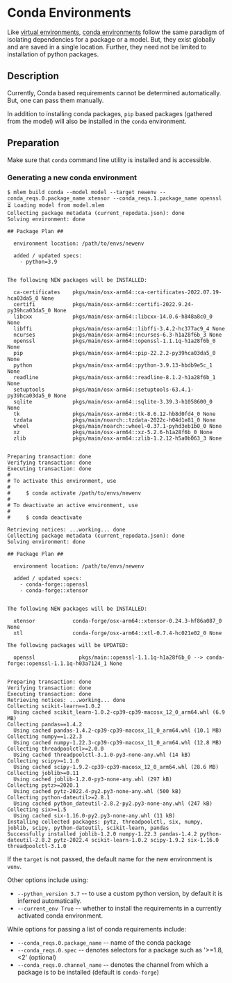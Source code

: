 # Conda Environments

Like [virtual environments](/doc/user-guide/building/venv),
[conda environments](https://docs.conda.io/projects/conda/en/latest/user-guide/concepts/environments.html)
follow the same paradigm of isolating dependencies for a package or a model.
But, they exist globally and are saved in a single location. Further, they need
not be limited to installation of python packages.

## Description

Currently, Conda based requirements cannot be determined automatically. But, one
can pass them manually.

In addition to installing conda packages, `pip` based packages (gathered from
the model) will also be installed in the `conda` environment.

## Preparation

Make sure that `conda` command line utility is installed and is accessible.

### Generating a new conda environment

```cli
$ mlem build conda --model model --target newenv --conda_reqs.0.package_name xtensor --conda_reqs.1.package_name openssl
⏳️ Loading model from model.mlem
Collecting package metadata (current_repodata.json): done
Solving environment: done

## Package Plan ##

  environment location: /path/to/envs/newenv

  added / updated specs:
    - python=3.9


The following NEW packages will be INSTALLED:

  ca-certificates    pkgs/main/osx-arm64::ca-certificates-2022.07.19-hca03da5_0 None
  certifi            pkgs/main/osx-arm64::certifi-2022.9.24-py39hca03da5_0 None
  libcxx             pkgs/main/osx-arm64::libcxx-14.0.6-h848a8c0_0 None
  libffi             pkgs/main/osx-arm64::libffi-3.4.2-hc377ac9_4 None
  ncurses            pkgs/main/osx-arm64::ncurses-6.3-h1a28f6b_3 None
  openssl            pkgs/main/osx-arm64::openssl-1.1.1q-h1a28f6b_0 None
  pip                pkgs/main/osx-arm64::pip-22.2.2-py39hca03da5_0 None
  python             pkgs/main/osx-arm64::python-3.9.13-hbdb9e5c_1 None
  readline           pkgs/main/osx-arm64::readline-8.1.2-h1a28f6b_1 None
  setuptools         pkgs/main/osx-arm64::setuptools-63.4.1-py39hca03da5_0 None
  sqlite             pkgs/main/osx-arm64::sqlite-3.39.3-h1058600_0 None
  tk                 pkgs/main/osx-arm64::tk-8.6.12-hb8d0fd4_0 None
  tzdata             pkgs/main/noarch::tzdata-2022c-h04d1e81_0 None
  wheel              pkgs/main/noarch::wheel-0.37.1-pyhd3eb1b0_0 None
  xz                 pkgs/main/osx-arm64::xz-5.2.6-h1a28f6b_0 None
  zlib               pkgs/main/osx-arm64::zlib-1.2.12-h5a0b063_3 None


Preparing transaction: done
Verifying transaction: done
Executing transaction: done
#
# To activate this environment, use
#
#     $ conda activate /path/to/envs/newenv
#
# To deactivate an active environment, use
#
#     $ conda deactivate

Retrieving notices: ...working... done
Collecting package metadata (current_repodata.json): done
Solving environment: done

## Package Plan ##

  environment location: /path/to/envs/newenv

  added / updated specs:
    - conda-forge::openssl
    - conda-forge::xtensor


The following NEW packages will be INSTALLED:

  xtensor            conda-forge/osx-arm64::xtensor-0.24.3-hf86a087_0 None
  xtl                conda-forge/osx-arm64::xtl-0.7.4-hc021e02_0 None

The following packages will be UPDATED:

  openssl              pkgs/main::openssl-1.1.1q-h1a28f6b_0 --> conda-forge::openssl-1.1.1q-h03a7124_1 None


Preparing transaction: done
Verifying transaction: done
Executing transaction: done
Retrieving notices: ...working... done
Collecting scikit-learn==1.0.2
  Using cached scikit_learn-1.0.2-cp39-cp39-macosx_12_0_arm64.whl (6.9 MB)
Collecting pandas==1.4.2
  Using cached pandas-1.4.2-cp39-cp39-macosx_11_0_arm64.whl (10.1 MB)
Collecting numpy==1.22.3
  Using cached numpy-1.22.3-cp39-cp39-macosx_11_0_arm64.whl (12.8 MB)
Collecting threadpoolctl>=2.0.0
  Using cached threadpoolctl-3.1.0-py3-none-any.whl (14 kB)
Collecting scipy>=1.1.0
  Using cached scipy-1.9.2-cp39-cp39-macosx_12_0_arm64.whl (28.6 MB)
Collecting joblib>=0.11
  Using cached joblib-1.2.0-py3-none-any.whl (297 kB)
Collecting pytz>=2020.1
  Using cached pytz-2022.4-py2.py3-none-any.whl (500 kB)
Collecting python-dateutil>=2.8.1
  Using cached python_dateutil-2.8.2-py2.py3-none-any.whl (247 kB)
Collecting six>=1.5
  Using cached six-1.16.0-py2.py3-none-any.whl (11 kB)
Installing collected packages: pytz, threadpoolctl, six, numpy, joblib, scipy, python-dateutil, scikit-learn, pandas
Successfully installed joblib-1.2.0 numpy-1.22.3 pandas-1.4.2 python-dateutil-2.8.2 pytz-2022.4 scikit-learn-1.0.2 scipy-1.9.2 six-1.16.0 threadpoolctl-3.1.0
```

If the `target` is not passed, the default name for the new environment is
`venv`.

Other options include using:

- `--python_version 3.7` -- to use a custom python version, by default it is
  inferred automatically.
- `--current_env True` -- whether to install the requirements in a currently
  activated conda environment.

While options for passing a list of conda requirements include:

- `--conda_reqs.0.package_name` -- name of the conda package
- `--conda_reqs.0.spec` -- denotes selectors for a package such as '>=1.8,<2'
  (optional)
- `--conda_reqs.0.channel_name` -- denotes the channel from which a package is
  to be installed (default is `conda-forge`)
